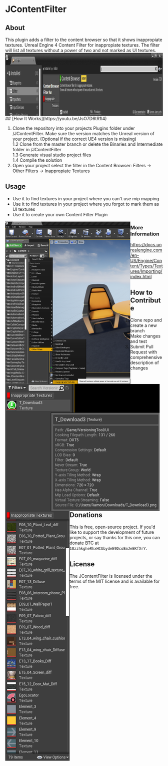 # JContentFilter

## About

This plugin adds a filter to the content browser so that it shows inappropiate textures.
Unreal Engine 4 Content Filter for inappropiate textures. The filter will list all textures without a power of two and not marked as UI textures.
<img src="./GithubImages/PluginBrowser.PNG" align="left"
     title="Plugin Browser" width="1250" height="201">

<br>
<br>
## [How It Works](https://youtu.be/JsO7D6tR1l4)

1. Clone the repository into your projects Plugins folder under /JContentFilter. Make sure the version matches the Unreal version of your project.
  (Optional if the correct UE4 version is missing)
<br>     1.2 Clone from the master branch or delete the Binaries and Intermediate folder in /JContentFilter
<br>     1.3 Generate visual studio project files
<br>     1.4 Compile the solution
2. Open your project select the filter in the Content Browser: Filters -> Other Filters -> Inappropiate Textures



## Usage

* Use it to find textures in your project where you can't use mip mapping
* Use it to find textures in your project where you forgot to mark them as UI textures
* Use it to create your own Content Filter Plugin

<img src="./GithubImages/SelectFilter.png" align="left"
     title="Select Filter" width="400" height="519">
<img src="./GithubImages/InappropiateTextureSample.png" align="left"
     title="Inappropiate Texture Sample 1" width="494" height="406">
<img src="./GithubImages/InappropiateTexturesSample2.PNG" align="left"
     title="Inappropiate Texture Sample 2" width="206" height="798">


### More Information
https://docs.unrealengine.com/en-US/Engine/Content/Types/Textures/Importing/index.html



## How to Contribute

1. Clone repo and create a new branch
2. Make changes and test
3. Submit Pull Request with comprehensive description of changes


## Donations

This is free, open-source project. If you'd like to support the development of future projects, or say thanks for this one, you can donate BTC at `18zzhkgheRhxHCUbydeE9Dco8mJeEKfXrY`.


## License

The JContentFilter is licensed under the terms of the MIT
license and is available for free.
